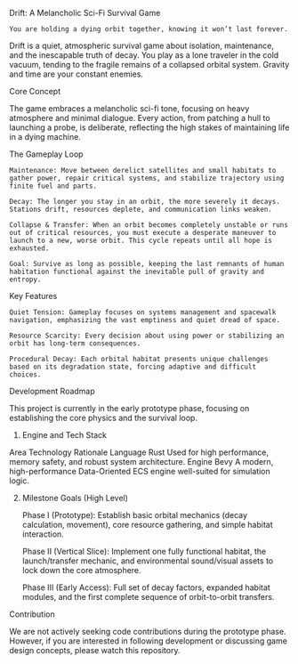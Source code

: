 Drift: A Melancholic Sci-Fi Survival Game

    You are holding a dying orbit together, knowing it won’t last forever.

Drift is a quiet, atmospheric survival game about isolation, maintenance, and the inescapable truth of decay. You play as a lone traveler in the cold vacuum, tending to the fragile remains of a collapsed orbital system. Gravity and time are your constant enemies.

Core Concept

The game embraces a melancholic sci-fi tone, focusing on heavy atmosphere and minimal dialogue. Every action, from patching a hull to launching a probe, is deliberate, reflecting the high stakes of maintaining life in a dying machine.

The Gameplay Loop

    Maintenance: Move between derelict satellites and small habitats to gather power, repair critical systems, and stabilize trajectory using finite fuel and parts.

    Decay: The longer you stay in an orbit, the more severely it decays. Stations drift, resources deplete, and communication links weaken.

    Collapse & Transfer: When an orbit becomes completely unstable or runs out of critical resources, you must execute a desperate maneuver to launch to a new, worse orbit. This cycle repeats until all hope is exhausted.

    Goal: Survive as long as possible, keeping the last remnants of human habitation functional against the inevitable pull of gravity and entropy.

Key Features

    Quiet Tension: Gameplay focuses on systems management and spacewalk navigation, emphasizing the vast emptiness and quiet dread of space.

    Resource Scarcity: Every decision about using power or stabilizing an orbit has long-term consequences.

    Procedural Decay: Each orbital habitat presents unique challenges based on its degradation state, forcing adaptive and difficult choices.

Development Roadmap

This project is currently in the early prototype phase, focusing on establishing the core physics and the survival loop.

1. Engine and Tech Stack

Area	Technology	Rationale
Language	Rust	Used for high performance, memory safety, and robust system architecture.
Engine	Bevy	A modern, high-performance Data-Oriented ECS engine well-suited for simulation logic.

2. Milestone Goals (High Level)

    Phase I (Prototype): Establish basic orbital mechanics (decay calculation, movement), core resource gathering, and simple habitat interaction.

    Phase II (Vertical Slice): Implement one fully functional habitat, the launch/transfer mechanic, and environmental sound/visual assets to lock down the core atmosphere.

    Phase III (Early Access): Full set of decay factors, expanded habitat modules, and the first complete sequence of orbit-to-orbit transfers.

Contribution

We are not actively seeking code contributions during the prototype phase. However, if you are interested in following development or discussing game design concepts, please watch this repository.
